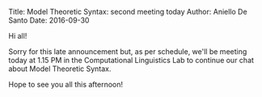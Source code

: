 Title: Model Theoretic Syntax: second meeting today
Author: Aniello De Santo
Date: 2016-09-30

Hi all!

Sorry for this late announcement but, as per schedule, we'll be meeting today at 1.15 PM in the Computational Linguistics Lab to continue our chat about Model Theoretic Syntax.


Hope to see you all this afternoon!

